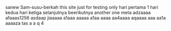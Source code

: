 sanew Sam-susu-berkah
this site just for testing only
hari pertama 1
hari kedua
hari ketiga
selanjutnya
beerikutnya
another one
meta
adzaaaa
afaaas1256
asdaap
jiaaaaa
a1aaa
aaaaa
a1aa
aaaa
aa4aaaa
aqaaaa
aaa
aa1a
aaaaza
tas
a
a
q
4
